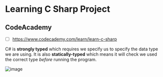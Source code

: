 # Learning C Sharp Project
      
## CodeAcademy

- [ ] https://www.codecademy.com/learn/learn-c-sharp

C# is **strongly typed** which requires we specify us to specify the data type we are using. It is also **statically-typed** which means it will check we used the correct type *before* running the program.

![image](https://s3.amazonaws.com/codecademy-content/courses/learn-c-sharp/data-types-variables/C%23_DataTypes_v3-01-01.svg)

